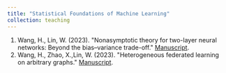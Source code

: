 ```yaml
---
title: "Statistical Foundations of Machine Learning"
collection: teaching
---
```


1. Wang, H., Lin, W. (2023). "Nonasymptotic theory for two-layer neural networks: Beyond the bias–variance trade-off." [Manuscript](http://huiyuan-Wang.github.io/files/tradeoff.pdf).
2. Wang, H., Zhao, X.,Lin, W. (2023). "Heterogeneous federated learning on arbitrary graphs." [Manuscript](http://huiyuan-Wang.github.io/files/FedADMM.pdf).

